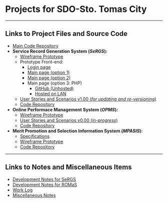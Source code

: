 # Projects for SDO-Sto. Tomas City
___

## Links to Project Files and Source Code

* [Main Code Repository](https://github.com/GeoDuqueza1939/SDOStoTomasCity)
* **Service Record Generation System (*SeRGS*):**
  * [Wireframe Prototype](https://geoduqueza1939.github.io/SDOStoTomasCity/web/sergs/Prototype)
  * Prototype Front-end:
    * [Login page](https://geoduqueza1939.github.io/SDOStoTomasCity/web/sergs/login.html)
    * [Main page (option 1)](https://geoduqueza1939.github.io/SDOStoTomasCity/web/sergs/sergs-OLD.html)
    * [Main page (option 2)](https://geoduqueza1939.github.io/SDOStoTomasCity/web/sergs/sergs.html)
    * Main page (option 3: PHP)
        * [GitHub (Unhosted)](https://github.com/GeoDuqueza1939/SDOStoTomasCity/blob/main/web/sergs/index.php)
        * [Hosted on LAN](http://duqueza-l003/sergs/)
  * [User Stories and Scenarios v1.00 (*for updating and re-versioning*)](https://github.com/GeoDuqueza1939/SDOStoTomasCity/blob/main/web/sergs/.docsanddesign/User%20Stories%20and%20Scenarios.md)
  * [Code Repository](https://github.com/GeoDuqueza1939/SDOStoTomasCity/tree/main/web/sergs)
* **Online Performace Management System (*OPMS*):**
  * [Wireframe Prototype](https://geoduqueza1939.github.io/SDOStoTomasCity/web/opms/Prototype)
  * [User Stories and Scenarios v0.00 (*in-progress*)](https://github.com/GeoDuqueza1939/SDOStoTomasCity/blob/main/web/opms/.docsanddesign/User%20Stories%20and%20Scenarios.md)
  * [Code Repository](https://github.com/GeoDuqueza1939/SDOStoTomasCity/tree/main/web/opms)
* **Merit Promotion and Selection Information System (*MPASIS*):**
  * [Specifications](https://github.com/GeoDuqueza1939/SDOStoTomasCity/blob/main/web/mpasis/.docsanddesign/Specifications.md)
  * [Wireframe Prototype](https://geoduqueza1939.github.io/SDOStoTomasCity/web/mpasis/Prototype)
  * [Code Repository](https://github.com/GeoDuqueza1939/SDOStoTomasCity/tree/main/web/mpasis)
___

## Links to Notes and Miscellaneous Items

* [Development Notes for SeRGS](https://github.com/GeoDuqueza1939/SDOStoTomasCity/blob/main/web/sergs/.docsanddesign/Notes.md)
* [Development Notes for ROMaS](https://github.com/GeoDuqueza1939/SDOStoTomasCity/blob/main/web/opms/.docsanddesign/Notes.md)
* [Work Log](WorkLog.md)
* [Miscellaneous Notes](Notes.md)
